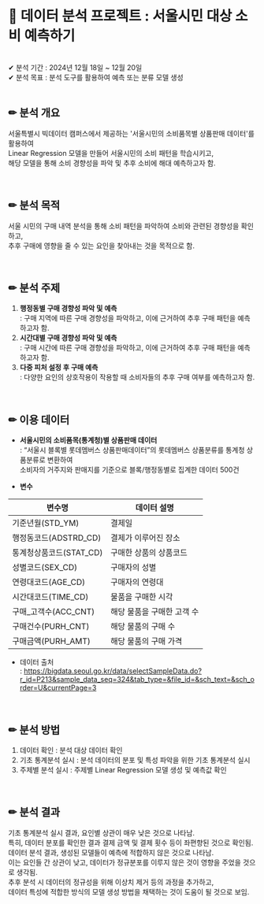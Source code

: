 
# 📃 데이터 분석 프로젝트 : 서울시민 대상 소비 예측하기
<br>
✔ 분석 기간 : 2024년 12월 18일 ~ 12월 20일<br>
✔ 분석 목표 : 분석 도구를 활용하여 예측 또는 분류 모델 생성
<br>
<br>

## ✏ 분석 개요

서울특별시 빅데이터 캠퍼스에서 제공하는 '서울시민의 소비품목별 상품판매 데이터'를 활용하여 <br>
Linear Regression 모델을 만들어 서울시민의 소비 패턴을 학습시키고, <br>
해당 모델을 통해 소비 경향성을 파악 및 추후 소비에 해대 예측하고자 함. 

<br>

## ✏ 분석 목적

서울 시민의 구매 내역 분석을 통해 소비 패턴을 파악하여 소비와 관련된 경향성을 확인하고, <br>
추후 구매에 영향을 줄 수 있는 요인을 찾아내는 것을 목적으로 함. 

<br>

## ✏ 분석 주제

1. **행정동별 구매 경향성 파악 및 예측** <br>
 : 구매 지역에 따른 구매 경향성을 파악하고, 이에 근거하여 추후 구매 패턴을 예측하고자 함.
2. **시간대별 구매 경향성 파악 및 예측** <br>
 : 구매 시간에 따른 구매 경향성을 파악하고, 이에 근거하여 추후 구매 패턴을 예측하고자 함.
3. **다중 피처 설정 후 구매 예측** <br>
 : 다양한 요인의 상호작용이 작용할 때 소비자들의 추후 구매 여부를 예측하고자 함. 
<br>

## ✏ 이용 데이터
- **서울시민의 소비품목(통계청)별 상품판매 데이터** <br>
: “서울시 블록별 롯데멤버스 상품판매데이터”의 롯데멤버스 상품분류를 통계청 상품분류로 변환하여 <br>
  소비자의 거주지와 판매지를 기준으로 블록/행정동별로 집계한 데이터 500건

- **변수**

| 변수명         | 데이터 설명              |
|----------------|--------------------------|
| 기준년월(STD_YM) | 결제일                  |
| 행정동코드(ADSTRD_CD) | 결제가 이루어진 장소 |
| 통계청상품코드(STAT_CD) | 구매한 상품의 상품코드 |
| 성별코드(SEX_CD) | 구매자의 성별           |
| 연령대코드(AGE_CD) | 구매자의 연령대        |
| 시간대코드(TIME_CD) | 물품을 구매한 시각    |
| 구매_고객수(ACC_CNT) | 해당 물품을 구매한 고객 수 |
| 구매건수(PURH_CNT) | 해당 물품의 구매 수   |
| 구매금액(PURH_AMT) | 해당 물품의 구매 가격 |


- 데이터 출처 <br>
: https://bigdata.seoul.go.kr/data/selectSampleData.do?r_id=P213&sample_data_seq=324&tab_type=&file_id=&sch_text=&sch_order=U&currentPage=3

<br>

## ✏ 분석 방법

1. 데이터 확인 : 분석 대상 데이터 확인 
2. 기초 통계분석 실시 : 분석 데이터의 분포 및 특성 파악을 위한 기초 통계분석 실시
3. 주제별 분석 실시 : 주제별 Linear Regression 모델 생성 및 예측값 확인 

<br>

## ✏ 분석 결과

기초 통계분석 실시 결과, 요인별 상관이 매우 낮은 것으로 나타남. <br>
특히, 데이터 분포를 확인한 결과 결제 금액 및 결제 횟수 등이 좌편향된 것으로 확인됨. <br>
데이터 분석 결과, 생성된 모델들이 예측에 적합하지 않은 것으로 나타남. <br>
이는 요인들 간 상관이 낮고, 데이터가 정규분포를 이루지 않은 것이 영향을 주었을 것으로 생각됨. <br>
추후 분석 시 데이터의 정규성을 위해 이상치 제거 등의 과정을 추가하고, <br>
데이터 특성에 적합한 방식의 모델 생성 방법을 채택하는 것이 도움이 될 것으로 보임. 
<br>
